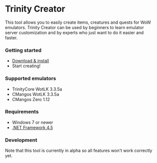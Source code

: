 # Trinity Creator #
This tool allows you to easily create items, creatures and quests for WoW emulators.
Trinity Creator can be used by beginners to learn emulator server customization and by experts who just want to do it easier and faster.

### Getting started ###
* [Download & install](https://github.com/RStijn/TrinityCreator/blob/master/TrinityCreatorSetup/bin/Release/TrinityCreatorSetup.msi?raw=true)
* Start creating!

### Supported emulators ###
* TrinityCore WotLK 3.3.5a
* CMangos WotLK 3.3.5a
* CMangos Zero 1.12

### Requirements ###
* Windows 7 or newer
* [.NET Framework 4.5](https://www.microsoft.com/en-us/download/details.aspx?id=30653)

### Development ###
Note that this tool is currently in alpha so all features won't work correctly yet.